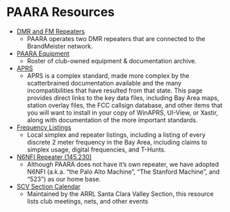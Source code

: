 # PAARA Resources

* [DMR and FM Repeaters](/pages/dmr-and-fm-repeaters.html)
    * PAARA operates two DMR repeaters that are connected to the BrandMeister network.
* [PAARA Equipment](/pages/paara-equipment.html)
    * Roster of club-owned equipment & documentation archive.
* [APRS](/pages/res-aprs.html)
    * APRS is a complex standard, made more complex by the scatterbrained documentation available and the many incompatibilities that have resulted from that state. This page provides direct links to the key data files, including Bay Area maps, station overlay files, the FCC callsign database, and other items that you will want to install in your copy of WinAPRS, UI-View, or Xastir, along with documentation of the more important standards.
* [Frequency Listings](/pages/res-freqlist.html)
    * Local simplex and repeater listings, including a listing of every discrete 2 meter frequency in the Bay Area, including claims to simplex usage, digital frequencies, and T-Hunts.
* [N6NFI Repeater (145.230)](https://www.fars.k6ya.org/repeaters/n6nfi_r)
    * Although PAARA does not have it’s own repeater, we have adopted N6NFI (a.k.a. “the Palo Alto Machine”, “The Stanford Machine”, and “523”) as our home base.
* [SCV Section Calendar](http://www.arrl.org/Groups/view/santa-clara-valley)
    * Maintained by the ARRL Santa Clara Valley Section, this resource lists club meetings, nets, and other events

